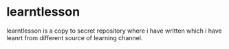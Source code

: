 # learntlesson
learntlesson is a copy to secret repository where i have written which i have leanrt from different source of learning channel.
